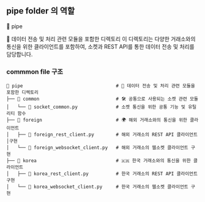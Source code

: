 ## pipe folder 의 역할 

📂 pipe

📡 데이터 전송 및 처리 관련 모듈을 포함한 디렉토리
이 디렉토리는 다양한 거래소와의 통신을 위한 클라이언트를 포함하여, 소켓과 REST API를 통한 데이터 전송 및 처리를 담당합니다.


### commmon file 구조 
```
📂 pipe                                  # 📡 데이터 전송 및 처리 관련 모듈을 포함한 디렉토리
├── 📂 common                            # 🛠️ 공통으로 사용되는 소켓 관련 모듈
│   └── 🐍 socket_common.py              # 소켓 통신을 위한 공통 기능 및 유틸리티 함수
├── 📂 foreign                           # 🌍 해외 거래소와의 통신을 위한 클라이언트
│   ├── 🐍 foreign_rest_client.py        # 해외 거래소의 REST API 클라이언트 │구현
│   └── 🐍 foreign_websocket_client.py   # 해외 거래소의 웹소켓 클라이언트 구현
├── 📂 korea                             # 🇰🇷 한국 거래소와의 통신을 위한 클라이언트
│   ├── 🐍 korea_rest_client.py          # 한국 거래소의 REST API 클라이언트 구현
│   └── 🐍 korea_websocket_client.py     # 한국 거래소의 웹소켓 클라이언트 구현
```
